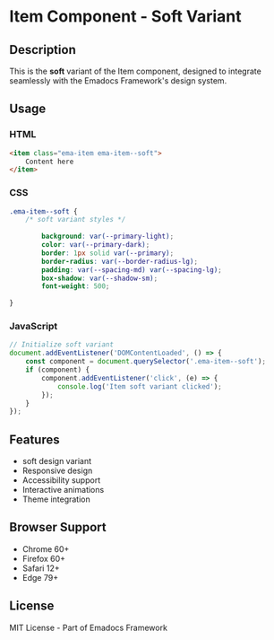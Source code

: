 # Item Component - Soft Variant

## Description
This is the **soft** variant of the Item component, designed to integrate seamlessly with the Emadocs Framework's design system.

## Usage

### HTML
```html
<item class="ema-item ema-item--soft">
    Content here
</item>
```

### CSS
```css
.ema-item--soft {
    /* soft variant styles */
    
        background: var(--primary-light);
        color: var(--primary-dark);
        border: 1px solid var(--primary);
        border-radius: var(--border-radius-lg);
        padding: var(--spacing-md) var(--spacing-lg);
        box-shadow: var(--shadow-sm);
        font-weight: 500;
    
}
```

### JavaScript
```javascript
// Initialize soft variant
document.addEventListener('DOMContentLoaded', () => {
    const component = document.querySelector('.ema-item--soft');
    if (component) {
        component.addEventListener('click', (e) => {
            console.log('Item soft variant clicked');
        });
    }
});
```

## Features
- soft design variant
- Responsive design
- Accessibility support
- Interactive animations
- Theme integration

## Browser Support
- Chrome 60+
- Firefox 60+
- Safari 12+
- Edge 79+

## License
MIT License - Part of Emadocs Framework

